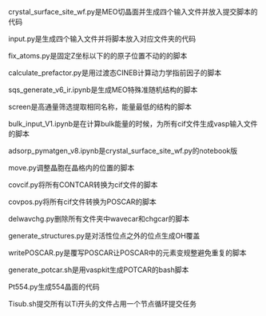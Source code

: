 crystal_surface_site_wf.py是MEO切晶面并生成四个输入文件并放入提交脚本的代码

input.py是生成四个输入文件并将脚本放入对应文件夹的代码

fix_atoms.py是固定Z坐标以下的的原子位置不动的的脚本

calculate_prefactor.py是用过渡态CINEB计算动力学指前因子的脚本

sqs_generate_v6_ir.ipynb是生成MEO特殊准随机结构的脚本

screen是高通量筛选提取相同名称，能量最低的结构的脚本

bulk_input_V1.ipynb是在计算bulk能量的时候，为所有cif文件生成vasp输入文件的脚本

adsorp_pymatgen_v8.ipynb是crystal_surface_site_wf.py的notebook版

move.py调整晶胞在晶格内的位置的脚本

covcif.py将所有CONTCAR转换为cif文件的脚本

covpos.py将所有cif文件转换为POSCAR的脚本

delwavchg.py删除所有文件夹中wavecar和chgcar的脚本

generate_structures.py是对活性位点之外的位点生成OH覆盖

writePOSCAR.py是覆写POSCAR让POSCAR中的元素变规整避免重复的脚本

generate_potcar.sh是用vaspkit生成POTCAR的bash脚本

Pt554.py生成554晶面的代码

Tisub.sh提交所有以Ti开头的文件占用一个节点循环提交任务

